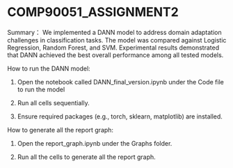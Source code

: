 # COMP90051_ASSIGNMENT2
Summary：
We implemented a DANN model to address domain adaptation challenges in classification tasks. The model was compared against Logistic Regression, Random Forest, and SVM. Experimental results demonstrated that DANN achieved the best overall performance among all tested models.

How to run the DANN model:
1. Open the notebook called DANN_final_version.ipynb under the Code file to run the model

2. Run all cells sequentially.

3. Ensure required packages (e.g., torch, sklearn, matplotlib) are installed.

How to generate all the report graph:

1. Open the report_graph.ipynb under the Graphs folder.
   
3. Run all the cells to generate all the report graph.
   
